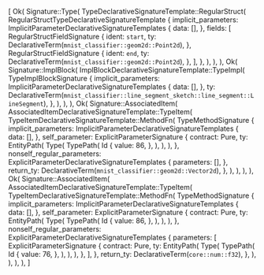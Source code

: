 [
    Ok(
        Signature::Type(
            TypeDeclarativeSignatureTemplate::RegularStruct(
                RegularStructTypeDeclarativeSignatureTemplate {
                    implicit_parameters: ImplicitParameterDeclarativeSignatureTemplates {
                        data: [],
                    },
                    fields: [
                        RegularStructFieldSignature {
                            ident: `start`,
                            ty: DeclarativeTerm(`mnist_classifier::geom2d::Point2d`),
                        },
                        RegularStructFieldSignature {
                            ident: `end`,
                            ty: DeclarativeTerm(`mnist_classifier::geom2d::Point2d`),
                        },
                    ],
                },
            ),
        ),
    ),
    Ok(
        Signature::ImplBlock(
            ImplBlockDeclarativeSignatureTemplate::TypeImpl(
                TypeImplBlockSignature {
                    implicit_parameters: ImplicitParameterDeclarativeSignatureTemplates {
                        data: [],
                    },
                    ty: DeclarativeTerm(`mnist_classifier::line_segment_sketch::line_segment::LineSegment`),
                },
            ),
        ),
    ),
    Ok(
        Signature::AssociatedItem(
            AssociatedItemDeclarativeSignatureTemplate::TypeItem(
                TypeItemDeclarativeSignatureTemplate::MethodFn(
                    TypeMethodSignature {
                        implicit_parameters: ImplicitParameterDeclarativeSignatureTemplates {
                            data: [],
                        },
                        self_parameter: ExplicitParameterSignature {
                            contract: Pure,
                            ty: EntityPath(
                                Type(
                                    TypePath(
                                        Id {
                                            value: 86,
                                        },
                                    ),
                                ),
                            ),
                        },
                        nonself_regular_parameters: ExplicitParameterDeclarativeSignatureTemplates {
                            parameters: [],
                        },
                        return_ty: DeclarativeTerm(`mnist_classifier::geom2d::Vector2d`),
                    },
                ),
            ),
        ),
    ),
    Ok(
        Signature::AssociatedItem(
            AssociatedItemDeclarativeSignatureTemplate::TypeItem(
                TypeItemDeclarativeSignatureTemplate::MethodFn(
                    TypeMethodSignature {
                        implicit_parameters: ImplicitParameterDeclarativeSignatureTemplates {
                            data: [],
                        },
                        self_parameter: ExplicitParameterSignature {
                            contract: Pure,
                            ty: EntityPath(
                                Type(
                                    TypePath(
                                        Id {
                                            value: 86,
                                        },
                                    ),
                                ),
                            ),
                        },
                        nonself_regular_parameters: ExplicitParameterDeclarativeSignatureTemplates {
                            parameters: [
                                ExplicitParameterSignature {
                                    contract: Pure,
                                    ty: EntityPath(
                                        Type(
                                            TypePath(
                                                Id {
                                                    value: 76,
                                                },
                                            ),
                                        ),
                                    ),
                                },
                            ],
                        },
                        return_ty: DeclarativeTerm(`core::num::f32`),
                    },
                ),
            ),
        ),
    ),
]